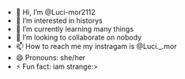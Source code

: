 - 👋 Hi, I’m @Luci-mor2112
- 👀 I’m interested in historys 
- 🌱 I’m currently learning many things
- 💞️ I’m looking to collaborate on nobody
- 📫 How to reach me my instragam is @Luci._.mor
- 😄 Pronouns: she/her
- ⚡ Fun fact: iam strange:>

<!---
Luci-mor2112/Luci-mor2112 is a ✨ special ✨ repository because its `README.md` (this file) appears on your GitHub profile.
You can click the Preview link to take a look at your changes.
--->

